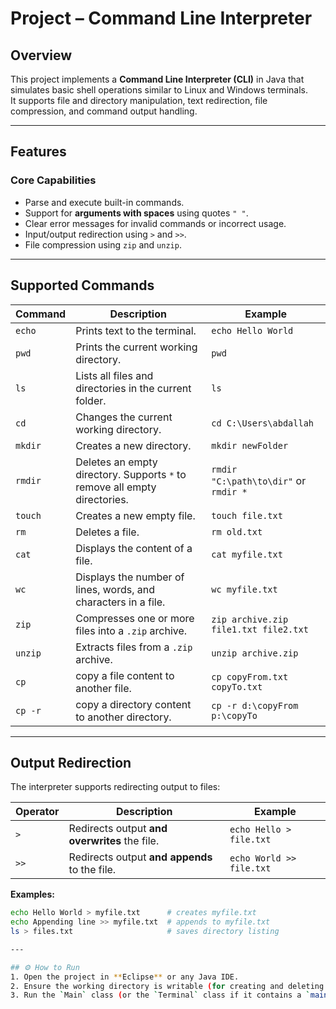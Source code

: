 # Project – Command Line Interpreter

## Overview
This project implements a **Command Line Interpreter (CLI)** in Java that simulates basic shell operations similar to Linux and Windows terminals.  
It supports file and directory manipulation, text redirection, file compression, and command output handling.

---

## Features

### Core Capabilities
- Parse and execute built-in commands.
- Support for **arguments with spaces** using quotes `" "`.
- Clear error messages for invalid commands or incorrect usage.
- Input/output redirection using `>` and `>>`.
- File compression using `zip` and `unzip`.

---

## Supported Commands

| Command | Description | Example |
|----------|--------------|----------|
| `echo` | Prints text to the terminal. | `echo Hello World` |
| `pwd` | Prints the current working directory. | `pwd` |
| `ls` | Lists all files and directories in the current folder. | `ls` |
| `cd` | Changes the current working directory. | `cd C:\Users\abdallah` |
| `mkdir` | Creates a new directory. | `mkdir newFolder` |
| `rmdir` | Deletes an empty directory. Supports `*` to remove all empty directories. | `rmdir "C:\path\to\dir"` or `rmdir *` |
| `touch` | Creates a new empty file. | `touch file.txt` |
| `rm` | Deletes a file. | `rm old.txt` |
| `cat` | Displays the content of a file. | `cat myfile.txt` |
| `wc` | Displays the number of lines, words, and characters in a file. | `wc myfile.txt` |
| `zip` | Compresses one or more files into a `.zip` archive. | `zip archive.zip file1.txt file2.txt` |
| `unzip` | Extracts files from a `.zip` archive. | `unzip archive.zip` |
| `cp` | copy a file content to another file. | `cp copyFrom.txt copyTo.txt` |
| `cp -r` | copy a directory content to another directory. | `cp -r d:\copyFrom p:\copyTo` |

---

## Output Redirection

The interpreter supports redirecting output to files:

| Operator | Description | Example |
|-----------|--------------|----------|
| `>` | Redirects output **and overwrites** the file. | `echo Hello > file.txt` |
| `>>` | Redirects output **and appends** to the file. | `echo World >> file.txt` |

**Examples:**
```bash
echo Hello World > myfile.txt      # creates myfile.txt
echo Appending line >> myfile.txt  # appends to myfile.txt
ls > files.txt                     # saves directory listing

---

## ⚙️ How to Run
1. Open the project in **Eclipse** or any Java IDE.
2. Ensure the working directory is writable (for creating and deleting files/folders).
3. Run the `Main` class (or the `Terminal` class if it contains a `main()` method)
